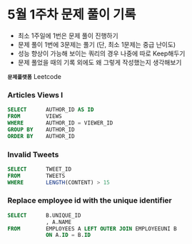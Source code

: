 
# 5월 1주차 문제 풀이 기록

- 최소 1주일에 1번은 문제 풀이 진행하기
- 문제 풀이 1번에 3문제는 풀기 (단, 최소 1문제는 중급 난이도)
- 성능 향상이 가능해 보이는 쿼리의 경우 나중에 따로 Keep해두기
- 문제 풀었을 때의 기록 외에도 왜 그렇게 작성했는지 생각해보기

**`문제플랫폼`** Leetcode

### Articles Views I

```sql
SELECT      AUTHOR_ID AS ID
FROM        VIEWS
WHERE       AUTHOR_ID = VIEWER_ID
GROUP BY    AUTHOR_ID
ORDER BY    AUTHOR_ID
```

### Invalid Tweets

```sql
SELECT      TWEET_ID
FROM        TWEETS
WHERE       LENGTH(CONTENT) > 15
```

### Replace employee id with the unique identifier

```sql
SELECT      B.UNIQUE_ID
            , A.NAME
FROM        EMPLOYEES A LEFT OUTER JOIN EMPLOYEEUNI B
            ON A.ID = B.ID
```
```
